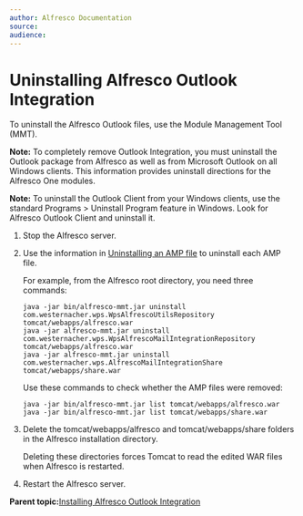 ```yaml
---
author: Alfresco Documentation
source: 
audience: 
---
```


# Uninstalling Alfresco Outlook Integration

To uninstall the Alfresco Outlook files, use the Module Management Tool \(MMT\).

**Note:** To completely remove Outlook Integration, you must uninstall the Outlook package from Alfresco as well as from Microsoft Outlook on all Windows clients. This information provides uninstall directions for the Alfresco One modules.

**Note:** To uninstall the Outlook Client from your Windows clients, use the standard Programs \> Uninstall Program feature in Windows. Look for Alfresco Outlook Client and uninstall it.

1.  Stop the Alfresco server.

2.  Use the information in [Uninstalling an AMP file](http://docs.alfresco.com/5.1/tasks/uninstall-amp.html) to uninstall each AMP file.

    For example, from the Alfresco root directory, you need three commands:

    ```
    java -jar bin/alfresco-mmt.jar uninstall com.westernacher.wps.WpsAlfrescoUtilsRepository tomcat/webapps/alfresco.war
    java -jar alfresco-mmt.jar uninstall com.westernacher.wps.WpsAlfrescoMailIntegrationRepository tomcat/webapps/alfresco.war
    java -jar alfresco-mmt.jar uninstall com.westernacher.wps.AlfrescoMailIntegrationShare tomcat/webapps/share.war
    
    ```

    Use these commands to check whether the AMP files were removed:

    ```
    java -jar bin/alfresco-mmt.jar list tomcat/webapps/alfresco.war
    java -jar bin/alfresco-mmt.jar list tomcat/webapps/share.war
    ```

3.  Delete the tomcat/webapps/alfresco and tomcat/webapps/share folders in the Alfresco installation directory.

    Deleting these directories forces Tomcat to read the edited WAR files when Alfresco is restarted.

4.  Restart the Alfresco server.


**Parent topic:**[Installing Alfresco Outlook Integration](../tasks/Outlook-amp_v2.md)

